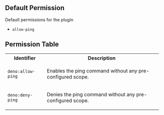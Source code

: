 ## Default Permission

Default permissions for the plugin

- `allow-ping`

## Permission Table

<table>
<tr>
<th>Identifier</th>
<th>Description</th>
</tr>


<tr>
<td>

`deno:allow-ping`

</td>
<td>

Enables the ping command without any pre-configured scope.

</td>
</tr>

<tr>
<td>

`deno:deny-ping`

</td>
<td>

Denies the ping command without any pre-configured scope.

</td>
</tr>
</table>
